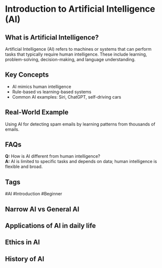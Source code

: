 # Introduction to Artificial Intelligence (AI)

## What is Artificial Intelligence?
Artificial Intelligence (AI) refers to machines or systems that can perform tasks that typically require human intelligence. These include learning, problem-solving, decision-making, and language understanding.

## Key Concepts
- AI mimics human intelligence
- Rule-based vs learning-based systems
- Common AI examples: Siri, ChatGPT, self-driving cars

## Real-World Example
Using AI for detecting spam emails by learning patterns from thousands of emails.

## FAQs
**Q:** How is AI different from human intelligence?  
**A:** AI is limited to specific tasks and depends on data; human intelligence is flexible and broad.

## Tags
#AI #Introduction #Beginner

## Narrow AI vs General AI

## Applications of AI in daily life

## Ethics in AI

## History of AI